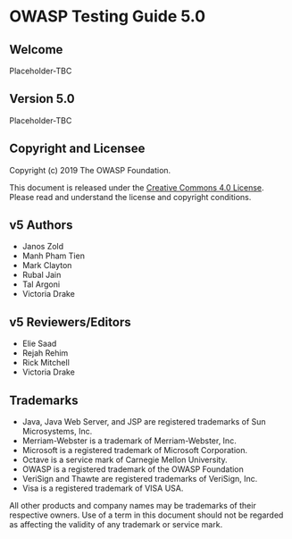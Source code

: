# OWASP Testing Guide 5.0

## Welcome

Placeholder-TBC

## Version 5.0

Placeholder-TBC

## Copyright and Licensee

Copyright (c) 2019 The OWASP Foundation.

This document is released under the [Creative Commons 4.0 License](https://creativecommons.org/licenses/by-sa/4.0/). Please read and understand the license and copyright conditions.

## v5 Authors

- Janos Zold
- Manh Pham Tien
- Mark Clayton
- Rubal Jain
- Tal Argoni
- Victoria Drake

## v5 Reviewers/Editors

- Elie Saad
- Rejah Rehim
- Rick Mitchell
- Victoria Drake

## Trademarks

- Java, Java Web Server, and JSP are registered trademarks of Sun Microsystems, Inc.
- Merriam-Webster is a trademark of Merriam-Webster, Inc.
- Microsoft is a registered trademark of Microsoft Corporation.
- Octave is a service mark of Carnegie Mellon University.
- OWASP is a registered trademark of the OWASP Foundation
- VeriSign and Thawte are registered trademarks of VeriSign, Inc.
- Visa is a registered trademark of VISA USA.

All other products and company names may be trademarks of their respective owners. Use of a term in this document should not be regarded as affecting the validity of any trademark or service mark.
